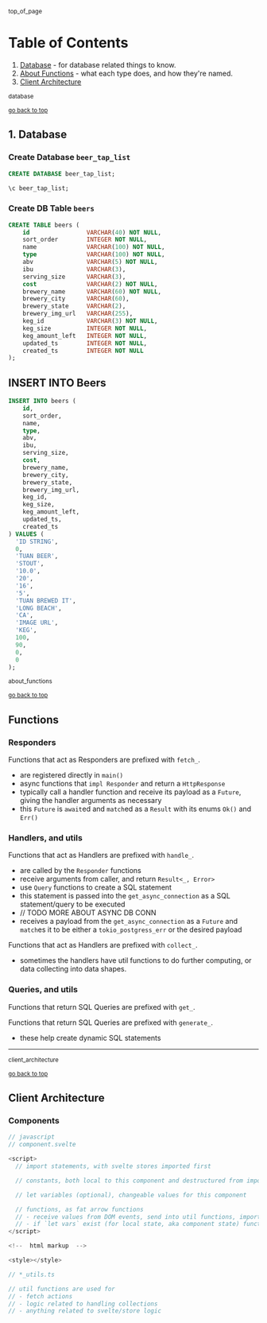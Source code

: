 <!-- checkout markdown snippets: pagetop, goback, makelinks, atag, ltag for making links to top of page, and elsewhere -->

<sub><a name="top_of_page">top_of_page</a></sub>
 
# Table of Contents 

1. [Database](#database) - for database related things to know.
2. [About Functions](#about_functions) - what each type does, and how they're named.
3. [Client Architecture](#client_architecture)

<sub><a name="database">database</a></sub>
  
<sub>[go back to top](#top_of_page)</sub>  

## 1. Database 

### Create Database `beer_tap_list`

```sql
CREATE DATABASE beer_tap_list;

\c beer_tap_list;
```

### Create DB Table `beers`

```sql
CREATE TABLE beers (
    id                VARCHAR(40) NOT NULL,
    sort_order        INTEGER NOT NULL,
    name              VARCHAR(100) NOT NULL,
    type              VARCHAR(100) NOT NULL,
    abv               VARCHAR(5) NOT NULL,
    ibu               VARCHAR(3),
    serving_size      VARCHAR(3),
    cost              VARCHAR(2) NOT NULL,
    brewery_name      VARCHAR(60) NOT NULL,
    brewery_city      VARCHAR(60),
    brewery_state     VARCHAR(2),
    brewery_img_url   VARCHAR(255), 
    keg_id            VARCHAR(3) NOT NULL,
    keg_size          INTEGER NOT NULL, 
    keg_amount_left   INTEGER NOT NULL,
    updated_ts        INTEGER NOT NULL,
    created_ts        INTEGER NOT NULL
);
```

## INSERT INTO Beers

```sql
INSERT INTO beers (
    id,
    sort_order,
    name,
    type,
    abv,
    ibu,
    serving_size,
    cost,
    brewery_name,
    brewery_city,
    brewery_state,
    brewery_img_url,
    keg_id,
    keg_size,
    keg_amount_left,
    updated_ts,
    created_ts
) VALUES (
  'ID STRING',
  0,
  'TUAN BEER',
  'STOUT',
  '10.0',
  '20',
  '16',
  '5',
  'TUAN BREWED IT',
  'LONG BEACH',
  'CA',
  'IMAGE URL',
  'KEG',
  100,
  90,
  0,
  0
);
```

<sub><a name="about_functions">about_functions</a></sub>  
  
<sub>[go back to top](#top_of_page)</sub>  

## Functions

### Responders

Functions that act as Responders are prefixed with `fetch_`.

- are registered directly in `main()`
- async functions that `impl Responder` and return a `HttpResponse`
- typically call a handler function and receive its payload as a `Future`, giving the handler arguments as necessary
- this `Future` is `await`ed and `match`ed as a `Result` with its enums `Ok()` and `Err()`

### Handlers, and utils

Functions that act as Handlers are prefixed with `handle_`.  

- are called by the `Responder` functions
- receive arguments from caller, and return `Result<_, Error>`
- use `Query` functions to create a SQL statement
- this statement is passed into the `get_async_connection` as a SQL statement/query to be executed
- // TODO MORE ABOUT ASYNC DB CONN
- receives a payload from the `get_async_connection` as a `Future` and `match`es it to be either a `tokio_postgress_err` or the desired payload

Functions that act as Handlers are prefixed with `collect_`.  

- sometimes the handlers have util functions to do further computing, or data collecting into data shapes.

### Queries, and utils

Functions that return SQL Queries are prefixed with `get_`.  

Functions that return SQL Queries are prefixed with `generate_`.  

- these help create dynamic SQL statements

---

<sub><a name="client_architecture">client_architecture</a></sub>
  
<sub>[go back to top](#top_of_page)</sub>  

## Client Architecture

### Components

```js
// javascript
// component.svelte

<script>
  // import statements, with svelte stores imported first

  // constants, both local to this component and destructured from imports above

  // let variables (optional), changeable values for this component

  // functions, as fat arrow functions
  // - receive values from DOM events, send into util functions, imported from *_utils.ts
  // - if `let vars` exist (for local state, aka component state) functions also receive returned values from async utils and reassign `let vars` with them
</script>

<!--  html markup  -->

<style></style>
```

```ts
// *_utils.ts

// util functions are used for 
// - fetch actions
// - logic related to handling collections
// - anything related to svelte/store logic
```